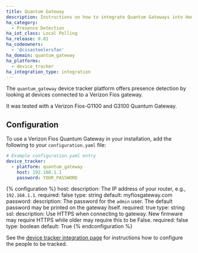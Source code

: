 ```yaml
---
title: Quantum Gateway
description: Instructions on how to integrate Quantum Gateways into Home Assistant.
ha_category:
  - Presence Detection
ha_iot_class: Local Polling
ha_release: 0.81
ha_codeowners:
  - '@cisasteelersfan'
ha_domain: quantum_gateway
ha_platforms:
  - device_tracker
ha_integration_type: integration
---
```


The `quantum_gateway` device tracker platform offers presence detection by looking at devices connected to a Verizon Fios gateway.

It was tested with a Verizon Fios-G1100 and G3100 Quantum Gateway.

## Configuration

To use a Verizon Fios Quantum Gateway in your installation, add the following to your `configuration.yaml` file:

```yaml
# Example configuration.yaml entry
device_tracker:
  - platform: quantum_gateway
    host: 192.168.1.1
    password: YOUR_PASSWORD
```

{% configuration %}
host:
  description: The IP address of your router, e.g., `192.168.1.1`.
  required: false
  type: string
  default: myfiosgateway.com
password:
  description: The password for the `admin` user. The default password may be printed on the gateway itself.
  required: true
  type: string
ssl:
  description: Use HTTPS when connecting to gateway. New firmware may require HTTPS while older may require this to be False.
  required: false
  type: boolean
  default: True
{% endconfiguration %}

See the [device tracker integration page](/integrations/device_tracker/) for instructions how to configure the people to be tracked.
